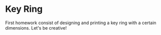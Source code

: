# Key Ring

First homework consist of designing and printing a key ring with a certain dimensions.
Let's be creative!
